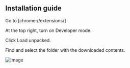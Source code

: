 **Installation guide**
-----------------------
  Go to [chrome://extensions/]
  
  At the top right, turn on Developer mode.
  
  Click Load unpacked.
  
  Find and select the folder with the downloaded contents.



![image](https://github.com/user-attachments/assets/2ce842bc-c54e-4c4a-ae6b-451c4b5e6771)

